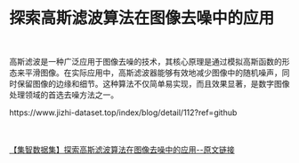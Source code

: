 <h1>探索高斯滤波算法在图像去噪中的应用</h1><br /><p>高斯滤波是一种广泛应用于图像去噪的技术，其核心原理是通过模拟高斯函数的形态来平滑图像。在实际应用中，高斯滤波器能够有效地减少图像中的随机噪声，同时保留图像的边缘和细节。这种算法不仅简单易实现，而且效果显著，是数字图像处理领域的首选去噪方法之一。</p><p>https://www.jizhi-dataset.top/index/blog/detail/112?ref=github</p><br /><br /><a href="https://www.jizhi-dataset.top/index/blog/detail/112?ref=github" target="_blank">【集智数据集】探索高斯滤波算法在图像去噪中的应用--原文链接</a>